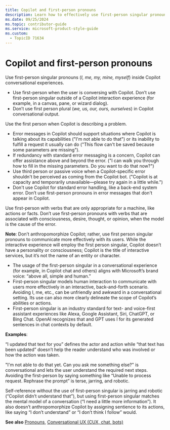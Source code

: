 ```yaml
---
title: Copilot and first-person pronouns
description: Learn how to effectively use first-person singular pronouns in Copilot conversational experiences to enhance user interaction. Understand when to avoid first-person plural and how to handle error messaging without anthropomorphizing Copilot.
ms.date: 09/25/2024
ms.topic: contributor-guide
ms.service: microsoft-product-style-guide
ms.custom:
  - TopicID 71634
---
```



# Copilot and first-person pronouns

Use first-person singular pronouns (*I, me, my, mine, myself*) inside Copilot conversational experiences.

- Use first-person when the user is conversing with Copilot. Don’t use first-person singular outside of a Copilot interaction experience (for example, in a canvas, pane, or wizard dialog).  
- Don’t use first person plural (*we, us, our, ours, ourselves*) in Copilot conversational output.  

Use the first person when Copilot is describing a problem.  

- Error messages in Copilot should support situations where Copilot is talking about its capabilities ("I'm not able to do that") or its inability to fulfill a request it usually can do ("This flow can't be saved because some parameters are missing").  
- If redundancy with standard error messaging is a concern, Copilot can offer assistance above and beyond the error. ("I can walk you through how to fill in the missing parameters. Do you want to do that now?")  
- Use third person or passive voice when a Copilot-specific error shouldn't be perceived as coming from the Copilot bot. ("Copilot is at capacity and temporarily unavailable—please try again in a little while.")  
- Don't use Copilot for standard error handling, like a back-end system error. Don’t use first-person pronouns in error messages that don't appear in Copilot.  

Use first-person with verbs that are only appropriate for a machine, like actions or facts. Don’t use first-person pronouns with verbs that are associated with consciousness, desire, thought, or opinion, when the model is the cause of the error.  

**Note**: Don’t anthropomorphize Copilot; rather, use first person singular pronouns to communicate more effectively with its users. While the interactive experience will employ the first person singular, Copilot doesn’t have a personality or consciousness; Copilot is the title of interactive services, but it’s not the name of an entity or character.  

- The usage of the first-person singular in a conversational experience (for example, in Copilot chat and others) aligns with Microsoft’s brand voice: “above all, simple and human.”
- First-person singular models human interaction to communicate with users more effectively in an interactive, back-and-forth scenario. Avoiding I, me, etc., can be unfriendly and awkward in a conversational setting. Its use can also more clearly delineate the scope of Copilot’s abilities or actions.  
- First-person singular is an industry standard for text- and voice-first assistant experiences like Alexa, Google Assistant, Siri, ChatGPT, or Bing Chat. OpenAI recognizes that and GPT uses I for its generated sentences in chat contexts by default.

**Examples**:

“I updated that text for you” defines the actor and action while “that text has been updated” doesn’t help the reader understand who was involved or how the action was taken.  

"I'm not able to do that yet. Can you ask me something else?" is conversational and lets the user understand the required next steps. Avoiding the first-person by saying something like “Unable to process request. Rephrase the prompt” is terse, jarring, and robotic.  

Self-reference without the use of first-person singular is jarring and robotic (“Copilot didn’t understand that”), but using first-person singular matches the mental model of a conversation (“I need a little more information”). It also doesn’t anthropomorphize Copilot by assigning sentience to its actions, like saying “I don’t understand” or “I don’t think I follow” would.  

**See also** [Pronouns](~\grammar-usage\pronouns.md), [Conversational UX (CUX, chat, bots)](~\ux-content-design-essentials\conversational-ux-cux-chat-bots.md)

